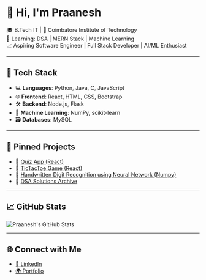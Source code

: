 # 👋 Hi, I'm Praanesh

🎓 B.Tech IT | 📍 Coimbatore Institute of Technology  
🧠 Learning: DSA | MERN Stack | Machine Learning  
📈 Aspiring Software Engineer | Full Stack Developer | AI/ML Enthusiast 

---

## 🧰 Tech Stack

- 💻 **Languages**: Python, Java, C, JavaScript  
- 🌐 **Frontend**: React, HTML, CSS, Bootstrap  
- 🛠️ **Backend**: Node.js, Flask  
- 🧠 **Machine Learning**: NumPy, scikit-learn  
- 🗃️ **Databases**: MySQL  

---

## 📌 Pinned Projects

- 🔗 [Quiz App (React)](https://github.com/praanesh06/quizApp)
- 🔗 [TicTacToe Game (React)](https://github.com/praanesh06/TicTacToe)
- 🔗 [Handwritten Digit Recognition using Neural Network (Numpy)](https://github.com/praanesh06/mnist-numpy-nn)
- 🧠 [DSA Solutions Archive](https://github.com/praanesh06/dsa-solution)

---

## 📈 GitHub Stats

![Praanesh's GitHub Stats](https://github-readme-stats.vercel.app/api?username=praanesh06&show_icons=true&theme=radical)

---

## 🌐 Connect with Me

- [📄 LinkedIn](https://www.linkedin.com/in/praanesh-s-8a0369326)
- [🌍 Portfolio](https://your-portfolio.com) <!-- Replace this with your real portfolio link -->
